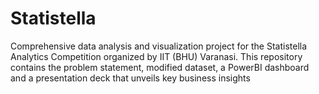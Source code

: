 # Statistella
Comprehensive data analysis and visualization project for the Statistella Analytics Competition organized by IIT (BHU) Varanasi. This repository contains the problem statement, modified dataset, a PowerBI dashboard and a presentation deck that unveils key business insights
